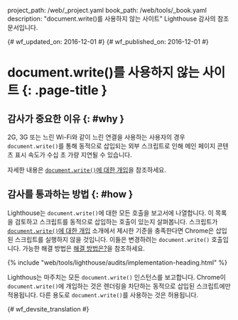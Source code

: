 project_path: /web/_project.yaml
book_path: /web/tools/_book.yaml
description: "document.write()를 사용하지 않는 사이트" Lighthouse 감사의 참조 문서입니다.

{# wf_updated_on: 2016-12-01 #}
{# wf_published_on: 2016-12-01 #}

# document.write()를 사용하지 않는 사이트 {: .page-title }

## 감사가 중요한 이유 {: #why }

2G, 3G 또는 느린 Wi-Fi와 같이 느린 연결을 사용하는 사용자의 경우
`document.write()`를 통해 동적으로 삽입되는 외부 스크립트로 인해
메인 페이지 콘텐츠 표시 속도가 수십 초 가량 지연될 수 있습니다.

자세한 내용은 [`document.write()`에 대한 개입][blog]을 참조하세요.

[blog]: /web/updates/2016/08/removing-document-write

## 감사를 통과하는 방법 {: #how }

Lighthouse는 `document.write()`에 대한 모든 호출을 보고서에 나열합니다.
이 목록을 검토하고 스크립트를 동적으로 삽입하는 호출이 있는지 살펴봅니다.
스크립트가
[`document.write()`에 대한 개입][blog] 소개에서 제시한 기준을 충족한다면 Chrome은
삽입된 스크립트를 실행하지 않을 것입니다. 이들은 변경하려는 `document.write()`
호출입니다. 가능한 해결 방법은 [해결 방법은?][fix]을 참조하세요. 

[fix]: /web/updates/2016/08/removing-document-write#how_do_i_fix_this

{% include "web/tools/lighthouse/audits/implementation-heading.html" %}

Lighthous는 마주치는 모든 `document.write()` 인스턴스를 보고합니다.
Chrome이 `document.write()`에 개입하는 것은
렌더링을 차단하는 동적으로 삽입된 스크립트에만 적용됩니다. 다른 용도로 `document.write()`를 사용하는 것은
허용됩니다.


{# wf_devsite_translation #}
